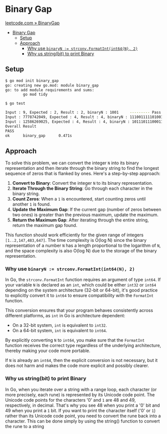 # Binary Gap

[leetcode.com » BinaryGap](https://leetcode.com/problems/binary-gap/)

- [Binary Gap](#binary-gap)
  - [Setup](#setup)
  - [Approach](#approach)
    - [Why use `binaryN := strconv.FormatInt(int64(N), 2)`](#why-use-binaryn--strconvformatintint64n-2)
    - [Why us string(bit) to print Binary](#why-us-stringbit-to-print-binary)

## Setup

```bash
$ go mod init binary_gap       
go: creating new go.mod: module binary_gap
go: to add module requirements and sums:
        go mod tidy

$ go test

Input : 9, Expected : 2, Result : 2, binaryN : 1001     --------- Pass
Input : 7778742049, Expected : 4, Result : 4, binaryN : 111001111101001100010111100100001     --------- Pass
Input : 12586269025, Expected : 4, Result : 4, binaryN : 1011101110001100110011100101100001     --------- Pass
Overall Result
PASS
ok      binary_gap      0.471s
```

## Approach

To solve this problem, we can convert the integer `N` into its binary representation and then iterate through the binary string to find the longest sequence of zeros that is flanked by ones. Here's a step-by-step approach:

1. **Convert to Binary**: Convert the integer `N` to its binary representation.
2. **Iterate Through the Binary String**: Go through each character in the binary string.
3. **Count Zeros**: When a `1` is encountered, start counting zeros until another `1` is found.
4. **Update the Maximum Gap**: If the current gap (number of zeros between two ones) is greater than the previous maximum, update the maximum.
5. **Return the Maximum Gap**: After iterating through the entire string, return the maximum gap found.

This function should work efficiently for the given range of integers `[1..2,147,483,647]`. The time complexity is O(log N) since the binary representation of a number `N` has a length proportional to the logarithm of `N`, and the space complexity is also O(log N) due to the storage of the binary representation.

### Why use `binaryN := strconv.FormatInt(int64(N), 2)`

In Go, the `strconv.FormatInt` function requires an argument of type `int64`. If your variable `N` is declared as an `int`, which could be either `int32` or `int64` depending on the system architecture (32-bit or 64-bit), it's good practice to explicitly convert it to `int64` to ensure compatibility with the `FormatInt` function.

This conversion ensures that your program behaves consistently across different platforms, as `int` in Go is architecture dependent:

- On a 32-bit system, `int` is equivalent to `int32`.
- On a 64-bit system, `int` is equivalent to `int64`.

By explicitly converting `N` to `int64`, you make sure that the `FormatInt` function receives the correct type regardless of the underlying architecture, thereby making your code more portable. 

If `N` is already an `int64`, then the explicit conversion is not necessary, but it does not harm and makes the code more explicit and possibly clearer.

### Why us string(bit) to print Binary

In Go, when you iterate over a string with a range loop, each character (or more precisely, each rune) is represented by its Unicode code point. The Unicode code points for the characters '0' and `1` are 48 and 49, respectively, in decimal. That's why you see 48 when you print a '0' bit and 49 when you print a `1` bit. 
If you want to print the character itself ('0' or `1`) rather than its Unicode code point, you need to convert the rune back into a character. This can be done simply by using the string() function to convert the rune to a string
